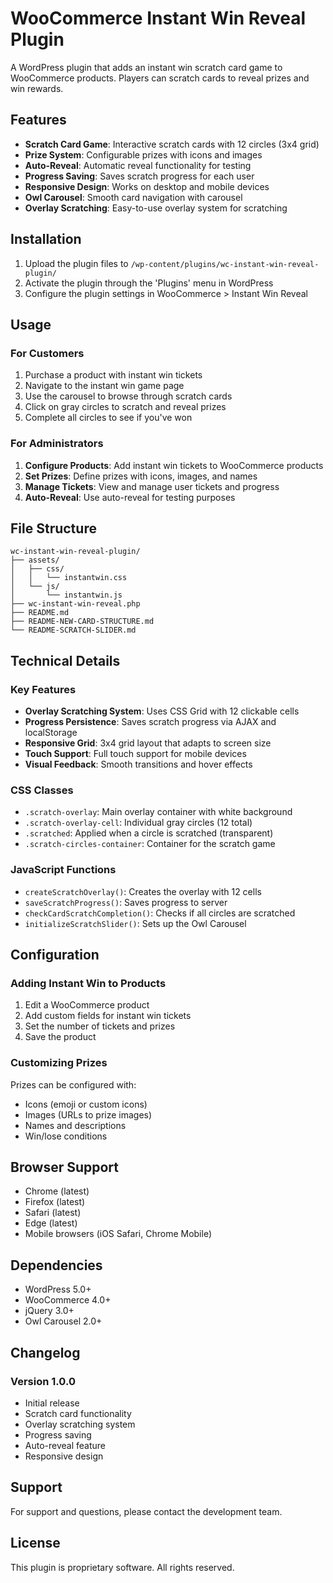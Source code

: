 # WooCommerce Instant Win Reveal Plugin

A WordPress plugin that adds an instant win scratch card game to WooCommerce products. Players can scratch cards to reveal prizes and win rewards.

## Features

- **Scratch Card Game**: Interactive scratch cards with 12 circles (3x4 grid)
- **Prize System**: Configurable prizes with icons and images
- **Auto-Reveal**: Automatic reveal functionality for testing
- **Progress Saving**: Saves scratch progress for each user
- **Responsive Design**: Works on desktop and mobile devices
- **Owl Carousel**: Smooth card navigation with carousel
- **Overlay Scratching**: Easy-to-use overlay system for scratching

## Installation

1. Upload the plugin files to `/wp-content/plugins/wc-instant-win-reveal-plugin/`
2. Activate the plugin through the 'Plugins' menu in WordPress
3. Configure the plugin settings in WooCommerce > Instant Win Reveal

## Usage

### For Customers

1. Purchase a product with instant win tickets
2. Navigate to the instant win game page
3. Use the carousel to browse through scratch cards
4. Click on gray circles to scratch and reveal prizes
5. Complete all circles to see if you've won

### For Administrators

1. **Configure Products**: Add instant win tickets to WooCommerce products
2. **Set Prizes**: Define prizes with icons, images, and names
3. **Manage Tickets**: View and manage user tickets and progress
4. **Auto-Reveal**: Use auto-reveal for testing purposes

## File Structure

```
wc-instant-win-reveal-plugin/
├── assets/
│   ├── css/
│   │   └── instantwin.css
│   └── js/
│       └── instantwin.js
├── wc-instant-win-reveal.php
├── README.md
├── README-NEW-CARD-STRUCTURE.md
└── README-SCRATCH-SLIDER.md
```

## Technical Details

### Key Features

- **Overlay Scratching System**: Uses CSS Grid with 12 clickable cells
- **Progress Persistence**: Saves scratch progress via AJAX and localStorage
- **Responsive Grid**: 3x4 grid layout that adapts to screen size
- **Touch Support**: Full touch support for mobile devices
- **Visual Feedback**: Smooth transitions and hover effects

### CSS Classes

- `.scratch-overlay`: Main overlay container with white background
- `.scratch-overlay-cell`: Individual gray circles (12 total)
- `.scratched`: Applied when a circle is scratched (transparent)
- `.scratch-circles-container`: Container for the scratch game

### JavaScript Functions

- `createScratchOverlay()`: Creates the overlay with 12 cells
- `saveScratchProgress()`: Saves progress to server
- `checkCardScratchCompletion()`: Checks if all circles are scratched
- `initializeScratchSlider()`: Sets up the Owl Carousel

## Configuration

### Adding Instant Win to Products

1. Edit a WooCommerce product
2. Add custom fields for instant win tickets
3. Set the number of tickets and prizes
4. Save the product

### Customizing Prizes

Prizes can be configured with:
- Icons (emoji or custom icons)
- Images (URLs to prize images)
- Names and descriptions
- Win/lose conditions

## Browser Support

- Chrome (latest)
- Firefox (latest)
- Safari (latest)
- Edge (latest)
- Mobile browsers (iOS Safari, Chrome Mobile)

## Dependencies

- WordPress 5.0+
- WooCommerce 4.0+
- jQuery 3.0+
- Owl Carousel 2.0+

## Changelog

### Version 1.0.0
- Initial release
- Scratch card functionality
- Overlay scratching system
- Progress saving
- Auto-reveal feature
- Responsive design

## Support

For support and questions, please contact the development team.

## License

This plugin is proprietary software. All rights reserved.
